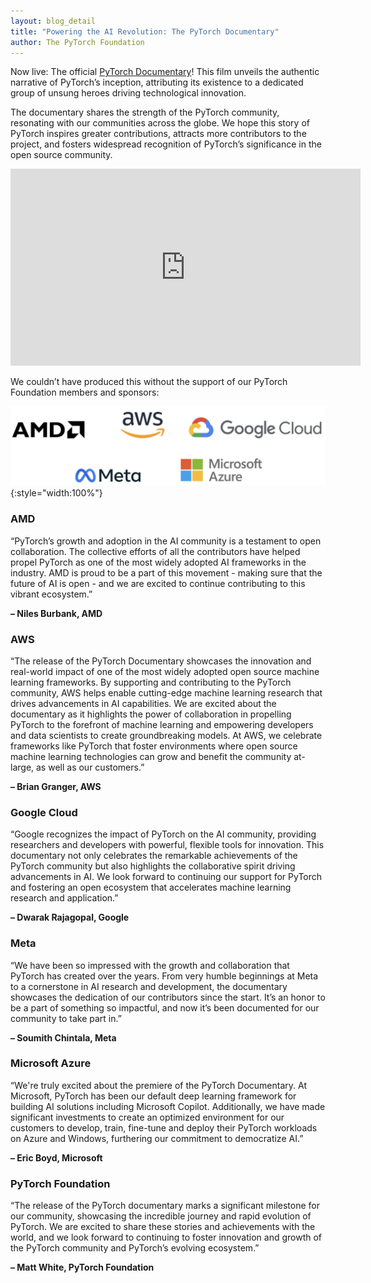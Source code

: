 ```yaml
---
layout: blog_detail
title: "Powering the AI Revolution: The PyTorch Documentary"
author: The PyTorch Foundation
---
```


Now live: The official [PyTorch Documentary](https://www.youtube.com/live/EjgTv6aSeqk)! This film unveils the authentic narrative of PyTorch’s inception, attributing its existence to a dedicated group of unsung heroes driving technological innovation. 

The documentary shares the strength of the PyTorch community, resonating with our communities across the globe. We hope this story of PyTorch inspires greater contributions, attracts more contributors to the project, and fosters widespread recognition of PyTorch’s significance in the open source community.

<iframe width="560" height="315" src="https://www.youtube.com/embed/EjgTv6aSeqk?si=GKGvwuY7VA9iPGKm" title="YouTube video player" frameborder="0" allow="accelerometer; autoplay; clipboard-write; encrypted-media; gyroscope; picture-in-picture; web-share" referrerpolicy="strict-origin-when-cross-origin" allowfullscreen class="mb-5 mt-3"></iframe>

We couldn’t have produced this without the support of our PyTorch Foundation members and sponsors:

![company logos](/assets/images/doc-logos.jpg){:style="width:100%"}


### AMD

“PyTorch’s growth and adoption in the AI community is a testament to open collaboration. The collective efforts of all the contributors have helped propel PyTorch as one of the most widely adopted AI frameworks in the industry. AMD is proud to be a part of this movement - making sure that the future of AI is open - and we are excited to continue contributing to this vibrant ecosystem.”

**– Niles Burbank, AMD**

### AWS

“The release of the PyTorch Documentary showcases the innovation and real-world impact of one of the most widely adopted open source machine learning frameworks. By supporting and contributing to the PyTorch community, AWS helps enable cutting-edge machine learning research that drives advancements in AI capabilities. We are excited about the documentary as it highlights the power of collaboration in propelling PyTorch to the forefront of machine learning and empowering developers and data scientists to create groundbreaking models. At AWS, we celebrate frameworks like PyTorch that foster environments where open source machine learning technologies can grow and benefit the community at-large, as well as our customers.”

**– Brian Granger, AWS**

### Google Cloud

“Google recognizes the impact of PyTorch on the AI community, providing researchers and developers with powerful, flexible tools for innovation. This documentary not only celebrates the remarkable achievements of the PyTorch community but also highlights the collaborative spirit driving advancements in AI. We look forward to continuing our support for PyTorch and fostering an open ecosystem that accelerates machine learning research and application.”

**– Dwarak Rajagopal, Google**

### Meta

“We have been so impressed with the growth and collaboration that PyTorch has created over the years. From very humble beginnings at Meta to a cornerstone in AI research and development, the documentary showcases the dedication of our contributors since the start. It’s an honor to be a part of something so impactful, and now it’s been documented for our community to take part in.”

**– Soumith Chintala, Meta**

### Microsoft Azure

“We're truly excited about the premiere of the PyTorch Documentary. At Microsoft, PyTorch has been our default deep learning framework for building AI solutions including Microsoft Copilot. Additionally, we have made significant investments to create an optimized environment for our customers to develop, train, fine-tune and deploy their PyTorch workloads on Azure and Windows, furthering our commitment to democratize AI.”

**– Eric Boyd, Microsoft**

### PyTorch Foundation

“The release of the PyTorch documentary marks a significant milestone for our community, showcasing the incredible journey and rapid evolution of PyTorch. We are excited to share these stories and achievements with the world, and we look forward to continuing to foster innovation and growth of the PyTorch community and PyTorch’s evolving ecosystem.”

**– Matt White, PyTorch Foundation**